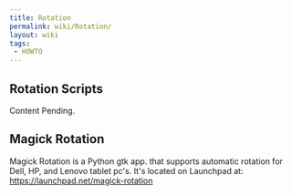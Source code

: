 ```yaml
---
title: Rotation
permalink: wiki/Rotation/
layout: wiki
tags:
 - HOWTO
---
```


Rotation Scripts
----------------

Content Pending.

Magick Rotation
---------------

Magick Rotation is a Python gtk app. that supports automatic rotation
for Dell, HP, and Lenovo tablet pc's. It's located on Launchpad at:
<https://launchpad.net/magick-rotation>
